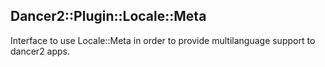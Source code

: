 ## Dancer2::Plugin::Locale::Meta

Interface to use Locale::Meta in order to provide multilanguage support to dancer2 apps.





